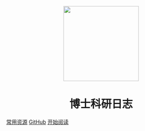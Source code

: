 <p align="center">
<img src="https://blog.csdn.net/weixin_41109655/article/details/100713739" width="200" height="200"/>
</p>
<h1 align="center">博士科研日志</h1>

[常用资源](https://shimo.im/docs/MuiACIg1HlYfVxrj/)
[GitHub](https://github.com/Snailclimb/docsify-demo)
[开始阅读](#西北工业大学博士科研计划)





